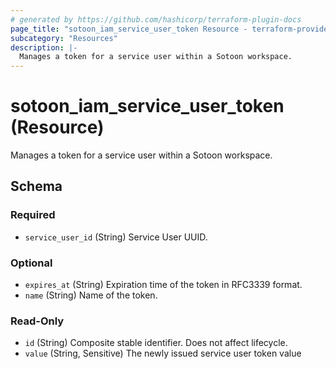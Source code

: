 ```yaml
---
# generated by https://github.com/hashicorp/terraform-plugin-docs
page_title: "sotoon_iam_service_user_token Resource - terraform-provider-sotoon"
subcategory: "Resources"
description: |-
  Manages a token for a service user within a Sotoon workspace.
---
```


# sotoon_iam_service_user_token (Resource)

Manages a token for a service user within a Sotoon workspace.



<!-- schema generated by tfplugindocs -->
## Schema

### Required

- `service_user_id` (String) Service User UUID.

### Optional

- `expires_at` (String) Expiration time of the token in RFC3339 format.
- `name` (String) Name of the token.

### Read-Only

- `id` (String) Composite stable identifier. Does not affect lifecycle.
- `value` (String, Sensitive) The newly issued service user token value
